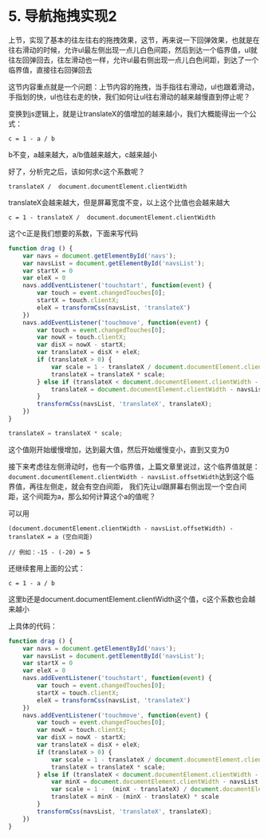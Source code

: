 # 5. 导航拖拽实现2

上节，实现了基本的往左往右的拖拽效果，这节，再来说一下回弹效果，也就是在往右滑动的时候，允许ul最左侧出现一点儿白色间距，然后到达一个临界值，ul就往左回弹回去，往左滑动也一样，允许ul最右侧出现一点儿白色间距，到达了一个临界值，直接往右回弹回去

这节内容重点就是一个问题：上节内容的拖拽，当手指往右滑动，ul也跟着滑动，手指划的快，ul也往右走的快，我们如何让ul往右滑动的越来越慢直到停止呢？

变换到js逻辑上，就是让translateX的值增加的越来越小，我们大概能得出一个公式：

```
c = 1 - a / b
```
b不变，a越来越大，a/b值越来越大，c越来越小

好了，分析完之后，该如何求c这个系数呢？

```
translateX /  document.documentElement.clientWidth
```
translateX会越来越大，但是屏幕宽度不变，以上这个比值也会越来越大

```
c = 1 - translateX /  document.documentElement.clientWidth
```

这个c正是我们想要的系数，下面来写代码

```js
function drag () {
    var navs = document.getElementById('navs');
    var navsList = document.getElementById('navsList');
    var startX = 0
    var eleX = 0
    navs.addEventListener('touchstart', function(event) {
        var touch = event.changedTouches[0];
        startX = touch.clientX;
        eleX = transformCss(navsList, 'translateX')
    })
    navs.addEventListener('touchmove', function(event) {
        var touch = event.changedTouches[0];
        var nowX = touch.clientX;
        var disX = nowX - startX;
        var translateX = disX + eleX;
        if (translateX > 0) {
            var scale = 1 - translateX / document.documentElement.clientWidth;
            translateX = translateX * scale;
        } else if (translateX < document.documentElement.clientWidth - navsList.offsetWidth) {
            translateX = document.documentElement.clientWidth - navsList.offsetWidth
        }
        transformCss(navsList, 'translateX', translateX);
    })
}
```

```js
translateX = translateX * scale;
```

这个值刚开始缓慢增加，达到最大值，然后开始缓慢变小，直到又变为0

接下来考虑往左侧滑动时，也有一个临界值，上篇文章里说过，这个临界值就是：`document.documentElement.clientWidth - navsList.offsetWidth`达到这个临界值，再往左侧走，就会有空白间距，
我们先让ul跟屏幕右侧出现一个空白间距，这个间距为a，那么如何计算这个a的值呢？

可以用

```
(document.documentElement.clientWidth - navsList.offsetWidth) - translateX = a (空白间距)

// 例如：-15 - (-20) = 5

```
还继续套用上面的公式：
```
c = 1 - a / b
```

这里b还是document.documentElement.clientWidth这个值，c这个系数也会越来越小

上具体的代码：

```js
function drag () {
    var navs = document.getElementById('navs');
    var navsList = document.getElementById('navsList');
    var startX = 0
    var eleX = 0
    navs.addEventListener('touchstart', function(event) {
        var touch = event.changedTouches[0];
        startX = touch.clientX;
        eleX = transformCss(navsList, 'translateX')
    })
    navs.addEventListener('touchmove', function(event) {
        var touch = event.changedTouches[0];
        var nowX = touch.clientX;
        var disX = nowX - startX;
        var translateX = disX + eleX;
        if (translateX > 0) {
            var scale = 1 - translateX / document.documentElement.clientWidth;
            translateX = translateX * scale;
        } else if (translateX < document.documentElement.clientWidth - navsList.offsetWidth) {
            var minX = document.documentElement.clientWidth - navsList.offsetWidth; // 负
            var scale = 1 -  (minX - translateX) / document.documentElement.clientWidth
            translateX = minX - (minX - translateX) * scale
        }
        transformCss(navsList, 'translateX', translateX);
    })
}
```


